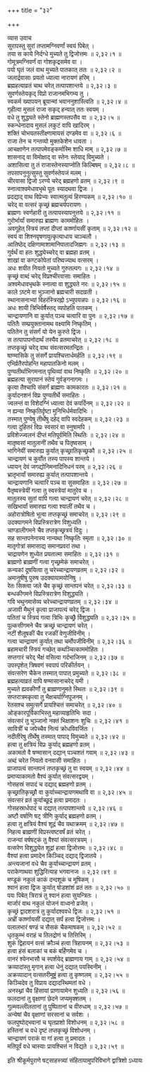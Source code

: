 +++
title = "३२"

+++

व्यास उवाच  
सुरापस्तु सुरां तप्तामग्निवर्णां स्वयं पिबेत् ।  
तया स काये निर्दग्धे मुच्यते तु द्विजोत्तमः ॥ २,३२।१ ॥  
गोमूत्रमग्निवर्णं वा गोशकृद्रसमेव वा ।  
पयो घृतं जलं वाथ मुच्यते पातकात् ततः ॥ २,३२।२ ॥  
जलार्द्रवासाः प्रयतो ध्यात्वा नारायणं हरिम् ।  
ब्रह्महत्याव्रतं चाथ चरेत् तत्पापशान्तये ॥ २,३२।३ ॥  
सुवर्णस्तेयकृद् विप्रो राजानमभिगम्य तु ।  
स्वकर्म ख्यापयन् ब्रूयान्मां भवाननुशास्त्विति ॥ २,३२।४ ॥  
गृहीत्वा मुसलं राजा सकृद् हन्यात् ततः स्वयम् ।  
वधे तु शुद्ध्यते स्तेनो ब्राह्मणस्तपसैव वा ॥ २,३२।५ ॥  
स्कन्धेनादाय मुसलं लकुटं वापि खादिरम् ।  
शक्तिं चोभयतस्तीक्ष्णामायसं दण्डमेव वा ॥ २,३२।६ ॥  
राजा तेन च गन्तव्यो मुक्तकेशेन धावता ।  
आचक्षाणेन तत्पापमेवङ्कर्मास्मि शाधि माम् ॥ २,३२।७ ॥  
शासनाद् वा विमोक्षाद् वा स्तेनः स्तेयाद् विमुच्यते ।  
अशासित्वा तु तं राजास्तेनस्याप्नोति किल्बिषम् ॥ २,३२।८ ॥  
तपसापनुनुत्सुस्तु सुवर्णस्तेयजं मलम् ।  
चीरवासा द्विजो ऽरण्ये चरेद् ब्रह्महणो व्रतम् ॥ २,३२।९ ॥  
स्नात्वाश्वमेधावभृथे पूतः स्यादथवा द्विजः ।  
प्रदद्याद् वाथ विप्रेभ्यः स्वात्मतुल्यं हिरण्यकम् ॥ २,३२।१० ॥  
चरेद् वा वत्सरं कृच्छ्रं ब्रह्मचर्यपरायणः ।  
ब्राह्मणः स्वर्णहारी तु तत्पापस्यापनुत्तये ॥ २,३२।११ ॥  
गुरोर्भार्यां समारुह्य ब्राह्मणः काममोहितः ।  
अवगूहेत् स्त्रियं तप्तां दीप्तां कार्ष्णायसीं कृताम् ॥ २,३२।१२ ॥  
स्वयं वा शिश्नवृषणावुत्कृत्याधाय चाञ्चलौ ।  
आतिष्ठेद् दक्षिणामाशामानिपातादजिह्मगः ॥ २,३२।१३ ॥  
गुर्वर्थं वा हतः शुद्ध्येच्चरेद् वा ब्रह्महा व्रतम् ।  
शाखां वा कण्टकोपेतां परिष्वज्याथ वत्सरम् ।  
अधः शयीत नियतो मुच्यते गुरुतल्पगः ॥ २,३२।१४ ॥  
कृच्छ्रं वाब्दं चरेद् विप्रश्चीरवासाः समाहितः ।  
अश्वमेधावभृथके स्नात्वा वा शुद्ध्यते नरः ॥ २,३२।१५ ॥  
काले ऽष्टमे वा भुञ्जानो ब्रह्मचारी सदाव्रती ।  
स्थानासनाभ्यां विहरंस्त्रिरह्नो ऽभ्युपयन्नपः ॥ २,३२।१६ ॥  
अधः शायी त्रिभिर्वर्षैस्तद् व्यपोहति पातकम् ।  
चान्द्रायणानि वा कुर्यात् पञ्च चत्वारि वा पुनः ॥ २,३२।१७ ॥  
पतितैः सम्प्रयुक्तानामथ वक्ष्यामि निष्कृतिम् ।  
पतितेन तु संसर्गं यो येन कुरुते द्विजः ।  
स तत्पापापनोदार्थं तस्यैव व्रतमाचरेत् ॥ २,३२।१८ ॥  
तप्तकृच्छ्रं चरेद् वाथ संवत्सरमतन्द्रितः ।  
षाण्मासिके तु संसर्गे प्रायश्चित्तार्धमर्हति ॥ २,३२।१९ ॥  
एभिर्व्रतैरपोहन्ति महापातकिनो मलम् ।  
पुण्यतीर्थाभिगमनात् पृथिव्यां वाथ निष्कृतिः ॥ २,३२।२० ॥  
ब्रह्महत्या सुरापानं स्तेयं गुर्वङ्गनागमः ।  
कृत्वा तैश्चापि संसर्गं ब्राह्मणः कामकारतः ॥ २,३२।२१ ॥  
कुर्यादनशनं विप्रः पुण्यतीर्थे समाहितः ।  
ज्वलन्तं वा विशेदग्निं ध्यात्वा देवं कपर्दिनम् ॥ २,३२।२२ ॥  
न ह्यन्या निष्कृतिर्दृष्टा मुनिभिर्धर्मवादिभिः ।  
तस्मात् पुण्येषु तीर्थेषु दहेद् वापि स्वदेहकम् ॥ २,३२।२३ ॥  
गत्वा दुहितरं विप्रः स्वसारं वा स्नुषामपि ।  
प्रविशेज्ज्वलनं दीप्तं मतिपूर्वमिति स्थितिः ॥ २,३२।२४ ॥  
मातृष्वसां मातुलानीं तथैव च पितृष्वसाम् ।  
भागिनेयीं समारुह्य कुर्यात् कृच्छ्रातिकृच्छ्रकौ ॥ २,३२।२५ ॥  
चान्द्रायणं च कुर्वोत तस्य पापस्य शान्तये ।  
ध्यायन् देवं जगद्योनिमनादिनिधनं परम् ॥ २,३२।२६ ॥  
भ्रातृभार्यां समारुह्य कुर्यात् तत्पापशान्तये ।  
चान्द्रायणानि चत्वारि पञ्च वा सुसमाहितः ॥ २,३२।२७ ॥  
पैतृष्वस्त्रेयीं गत्वा तु स्वस्त्रेयां मातुरेव च ।  
मातुलस्य सुतां वापि गत्वा चान्द्रायणं चरेत् ॥ २,३२।२८ ॥  
सखिभार्यां समारुह्य गत्वा श्यालीं तथैव च ।  
अहोरात्रोषितो भूत्वा तप्तकृच्छ्रं समाचरेत् ॥ २,३२।२९ ॥  
उदक्यागमने विप्रस्त्रिरात्रेण विशुध्यति ।  
चाण्डालीगमने चैव तप्तकृच्छ्रत्रयं विदुः ।  
सह सान्तपनेनास्य नान्यथा निष्कृतिः स्मृता ॥ २,३२।३० ॥  
मातृगोत्रां समासाद्य समानप्रवरां तथा ।  
चाद्रायणेन शुध्येत प्रयतात्मा समाहितः ॥ २,३२।३१ ॥  
ब्राह्मणो ब्राह्मणीं गत्वा गृच्छ्रमेकं समाचरेत् ।  
कन्यकां दूषयित्वा तु चरेच्चान्द्रायणव्रतम् ॥ २,३२।३२ ॥  
अमानुषीषु पुरुष उदक्यायामयोनिषु ।  
रेतः सिक्त्वा जले चैव कृच्छ्रं सान्तपनं चरेत् ॥ २,३२।३३ ॥  
बन्धकीगमने विप्रस्त्रिरात्रेण विशुद्ध्यति ।  
गवि भथुनमासेव्य चरेच्चान्द्रायणव्रतम् ॥ २,३२।३४ ॥  
अजावी मैथुनं कृत्वा प्राजापत्यं चरेद् द्विजः ।  
पतितां च स्त्रियं गत्वा त्रिभिः कृच्छ्रै र्विशुद्ध्यति ॥ २,३२।३५ ॥  
पुल्कसीगमने चैव क्रच्छ्रं चान्द्रायणं चरेत् ।  
नटीं शैलूषकीं चैव रजकीं वेणुजीविनीम् ।  
गत्वा चान्द्रायणं कुर्यात् तथा चर्मोपजीविनीम् ॥ २,३२।३६ ॥  
ब्रहामचारी स्त्रियं गच्छेत् कथञ्चित्काममोहितः ।  
सप्तगारं चरेद् भैक्षं वसित्वा गर्दभाजिनम् ॥ २,३२।३७ ॥  
उपस्पृशेत् त्रिषवणं स्वपापं परिकीर्तयन् ।  
संवत्सरेण चैकेन तस्मात् पापात् प्रमुच्यते ॥ २,३२।३८ ॥  
ब्रह्महत्याव्रतं वापि षण्मासानाचरेद् यमी ।  
मुच्यते ह्यवकीर्णो तु ब्राह्मणानुमते स्थितः ॥ २,३२।३९ ॥  
सप्तरात्रमकृत्वा तु भैक्षचर्याग्निपूजनम् ।  
रेतसश्च समुत्सर्गे प्रायश्चित्तं समाचरेत् ॥ २,३२।४० ॥  
ओङ्कारपूर्विकाभिस्तु महाव्याहृतिभिः सदा ।  
संवत्सरं तु भुञ्जानो नक्तं भिक्षाशनः शुचिः ॥ २,३२।४१ ॥  
सावित्रीं च जपेच्चैव नित्यं क्रोधविवर्जितः ।  
नदीतीरेषु तीर्थेषु तस्मात् पापाद् विमुच्यते ॥ २,३२।४२ ॥  
हत्वा तु क्षत्रियं विप्रः कुर्याद् ब्रह्महणो व्रतम् ।  
अकामतो वै षण्मासान् दद्यान् पञ्चशतं गवाम् ॥ २,३२।४३ ॥  
अब्दं चरेत नियतो वनवासी समाहितः ।  
प्राजापत्यं सान्तपनं तप्तकृच्छ्रं तु वा स्वयम् ॥ २,३२।४४ ॥  
प्रमाप्याकामतो वैश्यं कुर्यात् संवत्सरद्वयम् ।  
गोसहस्रं सपादं च दद्याद् ब्रह्महणो व्रतम् ।  
कृच्छ्रातिकृच्छ्रौ वा कुर्याच्चान्द्रायणमथावि वा ॥ २,३२।४५ ॥  
संवत्सरं व्रतं कुर्याच्छूद्रं हत्वा प्रमादतः ।  
गोसहस्रार्धपादं च दद्यात् तत्पापशान्तये ॥ २,३२।४६ ॥  
अष्टौ वर्षाणि षट् त्रीणि कुर्याद् ब्रह्महणो व्रतम् ।  
हत्वा तु क्षत्रियं वैश्यं शूद्रं चैव यथाक्रमम् ॥ २,३२।४७ ॥  
निहत्य ब्राह्मणीं विप्रस्त्वष्टवर्षं व्रतं चरेत् ।  
राजन्यां वर्षषट्कं तु वैश्यां संवत्सरत्रयम् ।  
वत्सरेण विशुद्ध्येत शूद्रां हत्वा द्विजोत्तमः ॥ २,३२।४८ ॥  
वैश्यां हत्वा प्रमादेन किञ्चिद् दद्याद् द्विजातये ।  
अन्त्यजानां वधे चैव कुर्याच्चान्द्रायणं व्रतम् ।  
पराकेणाथवा शुद्धिरित्याह भगवानजः ॥ २,३२।४९ ॥  
मण्डूकं नकुलं काकं दन्दशूकं च मूषिकम् ।  
श्वानं हत्वा द्विजः कुर्यात् षोडशांशं व्रतं ततः ॥ २,३२।५० ॥  
पयः पिबेत् त्रिरात्रं तु श्वानं हत्वा सुयन्त्रितः ।  
मार्जारं वाथ नकुलं योजनं वाध्वनो व्रजेत् ।  
कृच्छ्रं द्वादशरात्रं तु कुर्यादश्ववधे द्विजः ॥ २,३२।५१ ॥  
अभ्रीं कार्ष्णायसीं दद्यात् सर्पं हत्वा द्विजोत्तमः ।  
पलालभारं षण्डं च सैसकं चैकमाषकम् ॥ २,३२।५२ ॥  
धृतकुम्भं वराहं च तिलद्रोणं च तित्तिरिम् ।  
शुकं द्विहायनं वत्सं क्रौञ्चं हत्वा त्रिहायनम् ॥ २,३२।५३ ॥  
हत्वा हंसं बलाकां च बकं बर्हिणमेव च ।  
वानरं श्येनभासौ च स्पर्शयेद् ब्राह्मणाय गाम् ॥ २,३२।५४ ॥  
क्रव्यादांस्तु मृगान् हत्वा धेनुं दद्यात् पयस्विनीम् ।  
अक्रव्यादान् वत्सतरीमुष्ट्रं हत्वा तु कृष्णलम् ॥ २,३२।५५ ॥  
किञ्चिदेव तु विप्राय दद्यादस्थिमतां वधे ।  
अनस्थ्नां चैव हिंसायां प्राणायामेन शुध्यति ॥ २,३२।५६ ॥  
फलदानां तु वृक्षाणां छेदने जप्यमृक्शतम् ।  
गुल्मवल्लीलतानां तु पुष्पितानां च वीरुधाम् ॥ २,३२।५७ ॥  
अन्येषां चैव वृक्षाणां सरसानां च सर्वशः ।  
फलपुष्पोद्भवानां च घृतप्राशो विशोधनम् ॥ २,३२।५८ ॥  
हस्तिनां च वधे दृष्टं तप्तकृच्छ्रं विशोधनम् ।  
चान्द्रायणं पराकं वा गां हत्वा तु प्रमादतः ।  
मतिपूर्वं वधे चास्याः प्रायश्चित्तं न विद्यते ॥ २,३२।५९ ॥  
    
इति श्रीकूर्मपुराणे षट्साहस्त्र्यां संहितायामुपरिविभागे द्वात्रिशो ऽध्यायः
